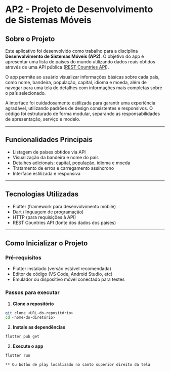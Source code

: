 # AP2 - Projeto de Desenvolvimento de Sistemas Móveis

## Sobre o Projeto

Este aplicativo foi desenvolvido como trabalho para a disciplina **Desenvolvimento de Sistemas Móveis (AP2)**. O objetivo do app é apresentar uma lista de países do mundo utilizando dados reais obtidos através de uma API pública ([REST Countries API](https://restcountries.com/)).

O app permite ao usuário visualizar informações básicas sobre cada país, como nome, bandeira, população, capital, idioma e moeda, além de navegar para uma tela de detalhes com informações mais completas sobre o país selecionado.

A interface foi cuidadosamente estilizada para garantir uma experiência agradável, utilizando padrões de design consistentes e responsivos. O código foi estruturado de forma modular, separando as responsabilidades de apresentação, serviço e modelo.

---

## Funcionalidades Principais

- Listagem de países obtidos via API
- Visualização da bandeira e nome do país
- Detalhes adicionais: capital, população, idioma e moeda
- Tratamento de erros e carregamento assíncrono
- Interface estilizada e responsiva

---

## Tecnologias Utilizadas

- Flutter (framework para desenvolvimento mobile)
- Dart (linguagem de programação)
- HTTP (para requisições à API)
- REST Countries API (fonte dos dados dos países)

---

## Como Inicializar o Projeto

### Pré-requisitos

- Flutter instalado (versão estável recomendada)
- Editor de código (VS Code, Android Studio, etc)
- Emulador ou dispositivo móvel conectado para testes

### Passos para executar

1. **Clone o repositório**

```bash
git clone <URL-do-repositório>
cd <nome-do-diretório>

```
2. **Instale as dependências**
```bash
flutter pub get

```

2. **Execute o app**
```bash
flutter run

** Ou botão de play localizado no canto superior direito da tela 


```
